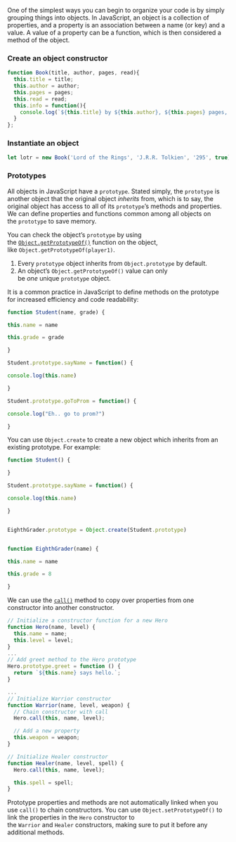 One of the simplest ways you can begin to organize your code is by simply grouping things into objects. In JavaScript, an object is a collection of properties, and a property is an association between a name (or key) and a value. A value of a property can be a function, which is then considered a method of the object.

### Create an object constructor

```js
function Book(title, author, pages, read){
  this.title = title;
  this.author = author;
  this.pages = pages;
  this.read = read;
  this.info = function(){
    console.log(`${this.title} by ${this.author}, ${this.pages} pages, ${this.read ? 'read' : 'not read'}`);
  }
};
```

### Instantiate an object
```js
let lotr = new Book('Lord of the Rings', 'J.R.R. Tolkien', '295', true)

```

### Prototypes 

All objects in JavaScript have a `prototype`. Stated simply, the `prototype` is another object that the original object _inherits_ from, which is to say, the original object has access to all of its `prototype`’s methods and properties. We can define properties and functions common among all objects on the `prototype` to save memory.

 You can check the object’s `prototype` by using the [`Object.getPrototypeOf()`](https://developer.mozilla.org/en-US/docs/Web/JavaScript/Reference/Global_Objects/Object/getPrototypeOf) function on the object, like `Object.getPrototypeOf(player1)`. 
 
1. Every `prototype` object inherits from `Object.prototype` by default.
2. An object’s `Object.getPrototypeOf()` value can only be _one_ unique `prototype` object.

It is a common practice in JavaScript to define methods on the prototype for increased efficiency and code readability:
```js
function Student(name, grade) {

this.name = name

this.grade = grade

}

Student.prototype.sayName = function() {

console.log(this.name)

}

Student.prototype.goToProm = function() {

console.log("Eh.. go to prom?")

}
```

You can use `Object.create` to create a new object which inherits from an existing prototype. For example:
```js
function Student() {

} 

Student.prototype.sayName = function() {

console.log(this.name)

}


EighthGrader.prototype = Object.create(Student.prototype)


function EighthGrader(name) {

this.name = name

this.grade = 8

}
```

We can use the [`call()`](https://developer.mozilla.org/en-US/docs/Web/JavaScript/Reference/Global_Objects/Function/call) method to copy over properties from one constructor into another constructor.
```js
// Initialize a constructor function for a new Hero
function Hero(name, level) {
  this.name = name;
  this.level = level;
}
...
// Add greet method to the Hero prototype
Hero.prototype.greet = function () {
  return `${this.name} says hello.`;
}

...
// Initialize Warrior constructor
function Warrior(name, level, weapon) {
  // Chain constructor with call
  Hero.call(this, name, level);

  // Add a new property
  this.weapon = weapon;
}

// Initialize Healer constructor
function Healer(name, level, spell) {
  Hero.call(this, name, level);

  this.spell = spell;
}
```

Prototype properties and methods are not automatically linked when you use `call()` to chain constructors. You can use `Object.setPrototypeOf()` to link the properties in the `Hero` constructor to the `Warrior` and `Healer` constructors, making sure to put it before any additional methods.